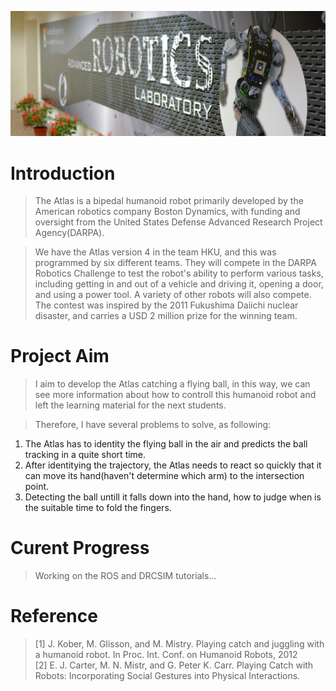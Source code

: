
![Alt text](https://github.com/evanzhang0924/hku-atlas/raw/master/docs/intro1.jpg)
# Introduction
>The Atlas is a bipedal humanoid robot primarily developed by the American robotics company Boston Dynamics, with funding and oversight from the United States Defense Advanced Research Project Agency(DARPA).

>We have the Atlas version 4 in the team HKU, and this was programmed by six different teams. They will compete in the DARPA Robotics Challenge to test the robot's ability to perform various tasks, including getting in and out of a vehicle and driving it, opening a door, and using a power tool. A variety of other robots will also compete. The contest was inspired by the 2011 Fukushima Daiichi nuclear disaster, and carries a USD 2 million prize for the winning team.

# Project Aim
>I aim to develop the Atlas catching a flying ball, in this way, we can see more information about how to controll this humanoid robot and left the learning material for the next students.

>Therefore, I have several problems to solve, as following:  
1. The Atlas has to identity the flying ball in the air and predicts the ball tracking in a quite short time.
2. After identitying the trajectory, the Atlas needs to react so quickly that it can move its hand(haven't determine which arm) to the intersection point.
3. Detecting the ball untill it falls down into the hand, how to judge when is the suitable time to fold the fingers.

# Curent Progress
>Working on the ROS and DRCSIM tutorials...

# Reference
>[1] J. Kober, M. Glisson, and M. Mistry. Playing catch and juggling with a humanoid robot. In Proc. Int. Conf. on Humanoid Robots, 2012  
>[2] E. J. Carter, M. N. Mistr, and G. Peter K. Carr. Playing Catch with Robots: Incorporating Social Gestures into Physical Interactions.
